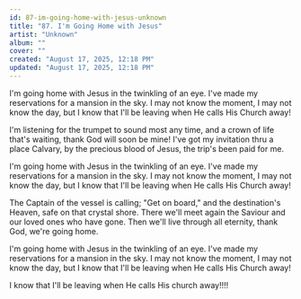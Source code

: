 ```yaml
---
id: 87-im-going-home-with-jesus-unknown
title: "87. I'm Going Home with Jesus"
artist: "Unknown"
album: ""
cover: ""
created: "August 17, 2025, 12:18 PM"
updated: "August 17, 2025, 12:18 PM"
---
```


I'm going home with Jesus in the twinkling of an eye. I've made my reservations for a mansion in the sky. I may not know the moment, I may not know the day, but I know that I'll be leaving when He calls His Church away!

I'm listening for the trumpet to sound most any time, and a crown of life that's waiting, thank God will soon be mine! I've got my invitation thru a place Calvary, by the precious blood of Jesus, the trip's been paid for me. 

I'm going home with Jesus in the twinkling of an eye. I've made my reservations for a mansion in the sky. I may not know the moment, I may not know the day, but I know that I'll be leaving when He calls His Church away!

The Captain of the vessel is calling; "Get on board," and the destination's Heaven, safe on that crystal shore. There we'll meet again the Saviour and our loved ones who have gone. Then we'll live through all eternity, thank God, we're going home. 

I'm going home with Jesus in the twinkling of an eye. I've made my reservations for a mansion in the sky. I may not know the moment, I may not know the day, but I know that I'll be leaving when He calls His Church away!

I know that I'll be leaving when He calls His church away!!!!



